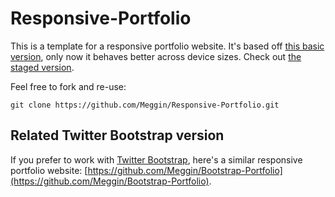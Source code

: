 # Responsive-Portfolio
This is a template for a responsive portfolio website.
It's based off [this basic version](https://github.com/Meggin/Basic-Portfolio),
only now it behaves better across device sizes. Check out [the staged version](https://guarded-reef-63247.herokuapp.com/).

Feel free to fork and re-use:

`git clone https://github.com/Meggin/Responsive-Portfolio.git`

## Related Twitter Bootstrap version
If you prefer to work with [Twitter Bootstrap](http://getbootstrap.com/),
here's a similar responsive portfolio website: [https://github.com/Meggin/Bootstrap-Portfolio](https://github.com/Meggin/Bootstrap-Portfolio).

